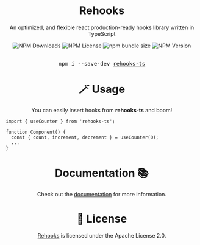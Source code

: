 <div align="center">
  <h1>Rehooks</h1>
  <p>An optimized, and flexible react production-ready hooks library written in TypeScript</p>
</div>

<div align="center">
<img alt="NPM Downloads" src="https://img.shields.io/npm/d18m/rehooks-ts?style=flat&color=blue">
<img alt="NPM License" src="https://img.shields.io/npm/l/rehooks-ts?style=flat&color=blue">
<img alt="npm bundle size" src="https://img.shields.io/bundlephobia/minzip/rehooks-ts?style=flat&color=blue">
<img alt="NPM Version" src="https://img.shields.io/npm/v/rehooks-ts?style=flat&color=blue">
</div>

<br />

<div align="center">
  <pre>npm i --save-dev <a href="https://www.npmjs.com/package/rehooks-ts">rehooks-ts</a></pre>
</div>

<h1 align="center">🪄 Usage</h1>
<p align="center">
You can easily insert hooks from <b>rehooks-ts</b> and boom!
</p>

```tsx
import { useCounter } from 'rehooks-ts';

function Component() {
  const { count, increment, decrement } = useCounter(0);
  ...
}
```

<h1 align="center">Documentation 📚</h1>
<p align="center">
Check out the <a href="https://rehooks.dev">documentation</a> for more information.
</p>

<h1 align="center">🧾 License</h1>

<p align="center">
<a href="https://www.npmjs.com/package/rehooks-ts">Rehooks</a> is licensed under the Apache License 2.0.
</p>
